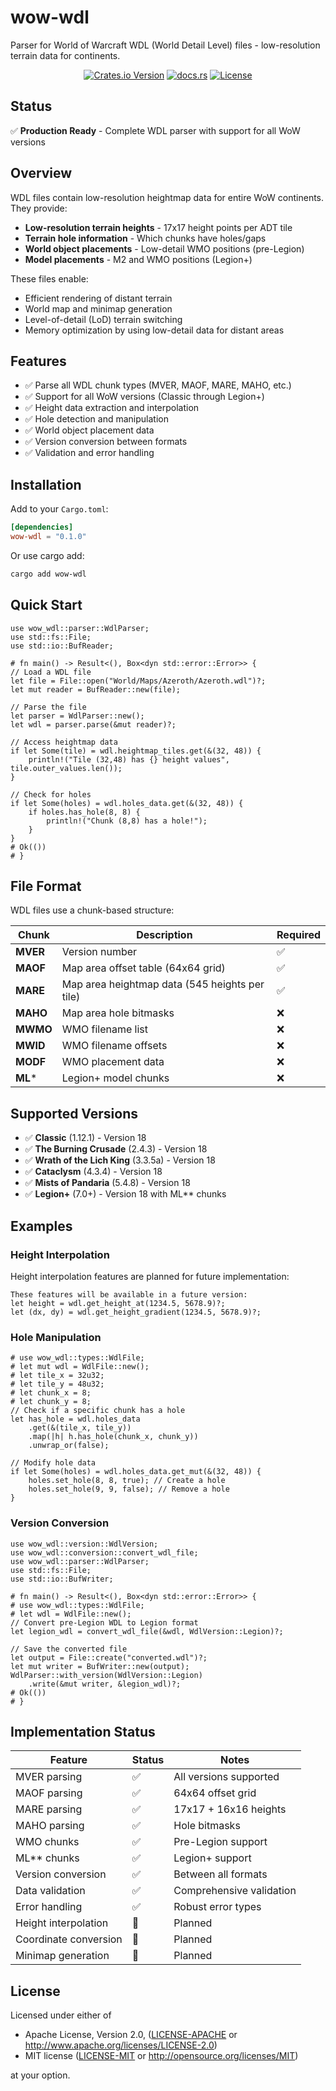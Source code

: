 # wow-wdl

Parser for World of Warcraft WDL (World Detail Level) files - low-resolution terrain
data for continents.

<div align="center">

[![Crates.io Version](https://img.shields.io/crates/v/wow-wdl)](https://crates.io/crates/wow-wdl)
[![docs.rs](https://img.shields.io/docsrs/wow-wdl)](https://docs.rs/wow-wdl)
[![License](https://img.shields.io/crates/l/wow-wdl.svg)](https://github.com/wowemulation-dev/warcraft-rs#license)

</div>

## Status

✅ **Production Ready** - Complete WDL parser with support for all WoW versions

## Overview

WDL files contain low-resolution heightmap data for entire WoW continents. They provide:

- **Low-resolution terrain heights** - 17x17 height points per ADT tile
- **Terrain hole information** - Which chunks have holes/gaps
- **World object placements** - Low-detail WMO positions (pre-Legion)
- **Model placements** - M2 and WMO positions (Legion+)

These files enable:

- Efficient rendering of distant terrain
- World map and minimap generation
- Level-of-detail (LoD) terrain switching
- Memory optimization by using low-detail data for distant areas

## Features

- ✅ Parse all WDL chunk types (MVER, MAOF, MARE, MAHO, etc.)
- ✅ Support for all WoW versions (Classic through Legion+)
- ✅ Height data extraction and interpolation
- ✅ Hole detection and manipulation
- ✅ World object placement data
- ✅ Version conversion between formats
- ✅ Validation and error handling

## Installation

Add to your `Cargo.toml`:

```toml
[dependencies]
wow-wdl = "0.1.0"
```

Or use cargo add:

```bash
cargo add wow-wdl
```

## Quick Start

```rust,no_run
use wow_wdl::parser::WdlParser;
use std::fs::File;
use std::io::BufReader;

# fn main() -> Result<(), Box<dyn std::error::Error>> {
// Load a WDL file
let file = File::open("World/Maps/Azeroth/Azeroth.wdl")?;
let mut reader = BufReader::new(file);

// Parse the file
let parser = WdlParser::new();
let wdl = parser.parse(&mut reader)?;

// Access heightmap data
if let Some(tile) = wdl.heightmap_tiles.get(&(32, 48)) {
    println!("Tile (32,48) has {} height values", tile.outer_values.len());
}

// Check for holes
if let Some(holes) = wdl.holes_data.get(&(32, 48)) {
    if holes.has_hole(8, 8) {
        println!("Chunk (8,8) has a hole!");
    }
}
# Ok(())
# }
```

## File Format

WDL files use a chunk-based structure:

| Chunk | Description | Required |
|-------|-------------|----------|
| **MVER** | Version number | ✅ |
| **MAOF** | Map area offset table (64x64 grid) | ✅ |
| **MARE** | Map area heightmap data (545 heights per tile) | ✅ |
| **MAHO** | Map area hole bitmasks | ❌ |
| **MWMO** | WMO filename list | ❌ |
| **MWID** | WMO filename offsets | ❌ |
| **MODF** | WMO placement data | ❌ |
| **ML*** | Legion+ model chunks | ❌ |

## Supported Versions

- ✅ **Classic** (1.12.1) - Version 18
- ✅ **The Burning Crusade** (2.4.3) - Version 18
- ✅ **Wrath of the Lich King** (3.3.5a) - Version 18
- ✅ **Cataclysm** (4.3.4) - Version 18
- ✅ **Mists of Pandaria** (5.4.8) - Version 18
- ✅ **Legion+** (7.0+) - Version 18 with ML** chunks

## Examples

### Height Interpolation

Height interpolation features are planned for future implementation:

```text
These features will be available in a future version:
let height = wdl.get_height_at(1234.5, 5678.9)?;
let (dx, dy) = wdl.get_height_gradient(1234.5, 5678.9)?;
```

### Hole Manipulation

```rust,no_run
# use wow_wdl::types::WdlFile;
# let mut wdl = WdlFile::new();
# let tile_x = 32u32;
# let tile_y = 48u32;
# let chunk_x = 8;
# let chunk_y = 8;
// Check if a specific chunk has a hole
let has_hole = wdl.holes_data
    .get(&(tile_x, tile_y))
    .map(|h| h.has_hole(chunk_x, chunk_y))
    .unwrap_or(false);

// Modify hole data
if let Some(holes) = wdl.holes_data.get_mut(&(32, 48)) {
    holes.set_hole(8, 8, true); // Create a hole
    holes.set_hole(9, 9, false); // Remove a hole
}
```

### Version Conversion

```rust,no_run
use wow_wdl::version::WdlVersion;
use wow_wdl::conversion::convert_wdl_file;
use wow_wdl::parser::WdlParser;
use std::fs::File;
use std::io::BufWriter;

# fn main() -> Result<(), Box<dyn std::error::Error>> {
# use wow_wdl::types::WdlFile;
# let wdl = WdlFile::new();
// Convert pre-Legion WDL to Legion format
let legion_wdl = convert_wdl_file(&wdl, WdlVersion::Legion)?;

// Save the converted file
let output = File::create("converted.wdl")?;
let mut writer = BufWriter::new(output);
WdlParser::with_version(WdlVersion::Legion)
    .write(&mut writer, &legion_wdl)?;
# Ok(())
# }
```

## Implementation Status

| Feature | Status | Notes |
|---------|--------|-------|
| MVER parsing | ✅ | All versions supported |
| MAOF parsing | ✅ | 64x64 offset grid |
| MARE parsing | ✅ | 17x17 + 16x16 heights |
| MAHO parsing | ✅ | Hole bitmasks |
| WMO chunks | ✅ | Pre-Legion support |
| ML** chunks | ✅ | Legion+ support |
| Version conversion | ✅ | Between all formats |
| Data validation | ✅ | Comprehensive validation |
| Error handling | ✅ | Robust error types |
| Height interpolation | 🚧 | Planned |
| Coordinate conversion | 🚧 | Planned |
| Minimap generation | 🚧 | Planned |

## License

Licensed under either of

- Apache License, Version 2.0, ([LICENSE-APACHE](../../LICENSE-APACHE) or <http://www.apache.org/licenses/LICENSE-2.0>)
- MIT license ([LICENSE-MIT](../../LICENSE-MIT) or <http://opensource.org/licenses/MIT>)

at your option.

